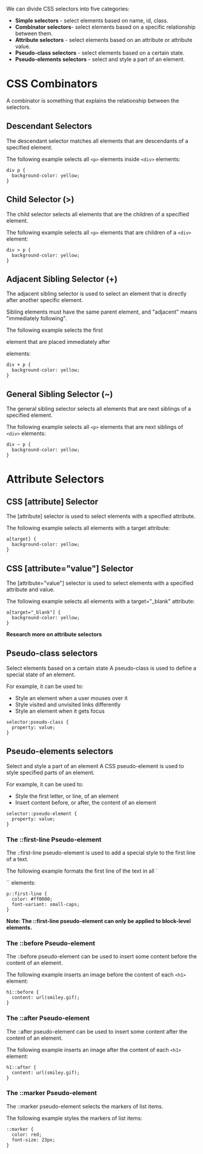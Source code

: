 We can divide CSS selectors into five categories:

- **Simple selectors** - select elements based on name, id, class.
- **Combinator selectors**- select elements based on a specific relationship between them.
- **Attribute selectors** - select elements based on an attribute or attribute value.
- **Pseudo-class selectors** - select elements based on a certain state.
- **Pseudo-elements selectors** - select and style a part of an element.

# CSS Combinators

A combinator is something that explains the relationship between the selectors.

## Descendant Selectors

The descendant selector matches all elements that are descendants of a specified element.

The following example selects all `<p>` elements inside `<div>` elements:

```
div p {
  background-color: yellow;
}
```

## Child Selector (>)

The child selector selects all elements that are the children of a specified element.

The following example selects all `<p>` elements that are children of a `<div>` element:

```
div > p {
  background-color: yellow;
}
```

## Adjacent Sibling Selector (+)

The adjacent sibling selector is used to select an element that is directly after another specific element.

Sibling elements must have the same parent element, and "adjacent" means "immediately following".

The following example selects the first <p> element that are placed immediately after <div> elements:

```
div + p {
  background-color: yellow;
}
```

## General Sibling Selector (~)

The general sibling selector selects all elements that are next siblings of a specified element.

The following example selects all `<p>` elements that are next siblings of `<div>` elements:

```
div ~ p {
  background-color: yellow;
}
```

# Attribute Selectors

## CSS [attribute] Selector

The [attribute] selector is used to select elements with a specified attribute.

The following example selects all <a> elements with a target attribute:

```
a[target] {
  background-color: yellow;
}
```

## CSS [attribute="value"] Selector

The [attribute="value"] selector is used to select elements with a specified attribute and value.

The following example selects all <a> elements with a target="\_blank" attribute:

```
a[target="_blank"] {
  background-color: yellow;
}
```

**Research more on attribute selectors**

## Pseudo-class selectors

Select elements based on a certain state
A pseudo-class is used to define a special state of an element.

For example, it can be used to:

- Style an element when a user mouses over it
- Style visited and unvisited links differently
- Style an element when it gets focus

```
selector:pseudo-class {
  property: value;
}
```

## Pseudo-elements selectors

Select and style a part of an element
A CSS pseudo-element is used to style specified parts of an element.

For example, it can be used to:

- Style the first letter, or line, of an element
- Insert content before, or after, the content of an element

```
selector::pseudo-element {
  property: value;
}
```

### The ::first-line Pseudo-element

The ::first-line pseudo-element is used to add a special style to the first line of a text.

The following example formats the first line of the text in all `<p>`` elements:

```
p::first-line {
  color: #ff0000;
  font-variant: small-caps;
}
```

**Note: The ::first-line pseudo-element can only be applied to block-level elements.**

### The ::before Pseudo-element

The ::before pseudo-element can be used to insert some content before the content of an element.

The following example inserts an image before the content of each `<h1>` element:

```
h1::before {
  content: url(smiley.gif);
}
```

### The ::after Pseudo-element

The ::after pseudo-element can be used to insert some content after the content of an element.

The following example inserts an image after the content of each `<h1>` element:

```
h1::after {
  content: url(smiley.gif);
}
```

### The ::marker Pseudo-element

The ::marker pseudo-element selects the markers of list items.

The following example styles the markers of list items:

```
::marker {
  color: red;
  font-size: 23px;
}
```
